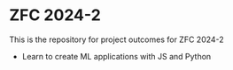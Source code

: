 # ZFC 2024-2

This is the repository for project outcomes for ZFC 2024-2
* Learn to create ML applications with JS and Python
